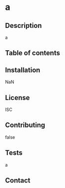 # a

  ## Description
  a

  ## Table of contents

  ## Installation
  NaN

  ## License
  ISC

  ## Contributing
  false

  ## Tests
  a

  ## Contact
  
